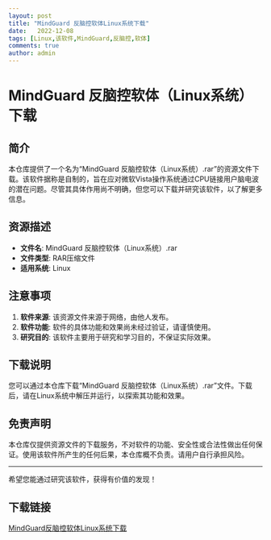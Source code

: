 ```yaml
---
layout: post
title: "MindGuard 反脑控软体Linux系统下载"
date:   2022-12-08
tags: [Linux,该软件,MindGuard,反脑控,软体]
comments: true
author: admin
---
```

# MindGuard 反脑控软体（Linux系统）下载

## 简介

本仓库提供了一个名为“MindGuard 反脑控软体（Linux系统）.rar”的资源文件下载。该软件据称是自制的，旨在应对微软Vista操作系统通过CPU链接用户脑电波的潜在问题。尽管其具体作用尚不明确，但您可以下载并研究该软件，以了解更多信息。

## 资源描述

- **文件名**: MindGuard 反脑控软体（Linux系统）.rar
- **文件类型**: RAR压缩文件
- **适用系统**: Linux

## 注意事项

1. **软件来源**: 该资源文件来源于网络，由他人发布。
2. **软件功能**: 软件的具体功能和效果尚未经过验证，请谨慎使用。
3. **研究目的**: 该软件主要用于研究和学习目的，不保证实际效果。

## 下载说明

您可以通过本仓库下载“MindGuard 反脑控软体（Linux系统）.rar”文件。下载后，请在Linux系统中解压并运行，以探索其功能和效果。

## 免责声明

本仓库仅提供资源文件的下载服务，不对软件的功能、安全性或合法性做出任何保证。使用该软件所产生的任何后果，本仓库概不负责。请用户自行承担风险。

---

希望您能通过研究该软件，获得有价值的发现！

## 下载链接

[MindGuard反脑控软体Linux系统下载](https://pan.quark.cn/s/da354e73ba8c)